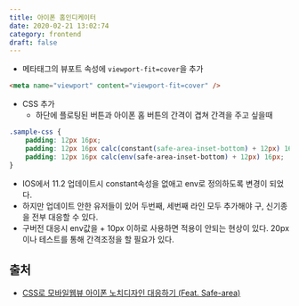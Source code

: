 ```yaml
---
title: 아이폰 홈인디케이터
date: 2020-02-21 13:02:74
category: frontend
draft: false
---
```


- 메타태그의 뷰포트 속성에 `viewport-fit=cover`을 추가

```html
<meta name="viewport" content="viewport-fit=cover" />
```

- CSS 추가
  - 하단에 플로팅된 버튼과 아이폰 홈 버튼의 간격이 겹쳐 간격을 주고 싶을때

```css
.sample-css {
	padding: 12px 16px;
	padding: 12px 16px calc(constant(safe-area-inset-bottom) + 12px) 16px;
	padding: 12px 16px calc(env(safe-area-inset-bottom) + 12px) 16px;
}
```

- IOS에서 11.2 업데이트시 constant속성을 없애고 env로 정의하도록 변경이 되었다.
- 하지만 업데이트 안한 유저들이 있어 두번째, 세번째 라인 모두 추가해야 구, 신기종을 전부 대응할 수 있다.
- 구버전 대응시 env값을 + 10px 이하로 사용하면 적용이 안되는 현상이 있다. 20px이나 테스트를 통해 간격조정을 할 필요가 있다.

## 출처

- [CSS로 모바일웹뷰 아이폰 노치디자인 대응하기 (Feat. Safe-area)](https://keen0927.github.io/articles/2019-10/webview-ios-notchdesign)
